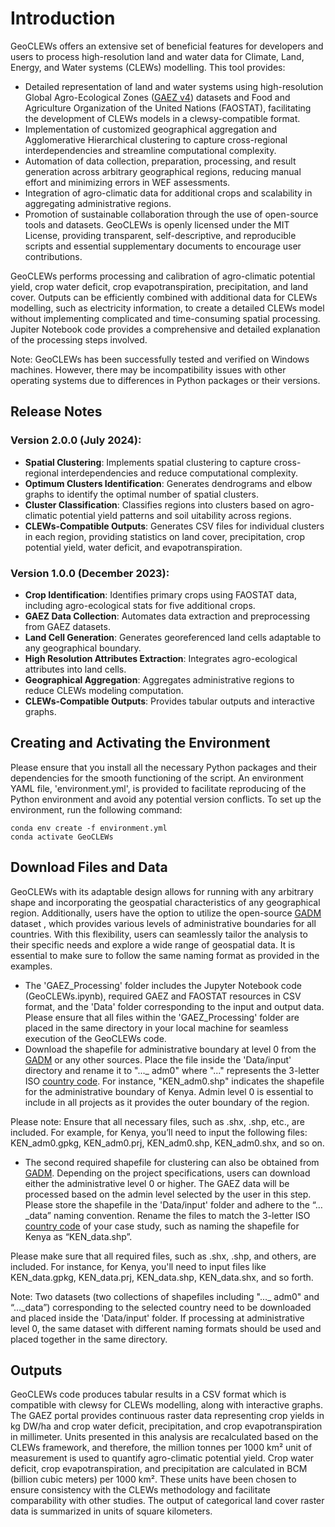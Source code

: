 Introduction
=====================================

GeoCLEWs offers an extensive set of beneficial features for developers and users to process high-resolution land and water data for Climate, Land, Energy, and Water systems (CLEWs) modelling. This tool provides:
- Detailed representation of land and water systems using high-resolution Global Agro-Ecological Zones ([GAEZ v4](https://gaez.fao.org/)) datasets and Food and Agriculture Organization of the United Nations (FAOSTAT), facilitating the development of CLEWs models in a clewsy-compatible format.
- Implementation of customized geographical aggregation and Agglomerative Hierarchical clustering to capture cross-regional interdependencies and streamline computational complexity.
- Automation of data collection, preparation, processing, and result generation across arbitrary geographical regions, reducing manual effort and minimizing errors in WEF assessments.
- Integration of agro-climatic data for additional crops and scalability in aggregating administrative regions.
- Promotion of sustainable collaboration through the use of open-source tools and datasets. GeoCLEWs is openly licensed under the MIT License, providing transparent, self-descriptive, and reproducible scripts and essential supplementary documents to encourage user contributions.

GeoCLEWs performs processing and calibration of agro-climatic potential yield, crop water deficit, crop evapotranspiration, precipitation, and land cover. Outputs can be efficiently combined with additional data for CLEWs modelling, such as electricity information, to create a detailed CLEWs model without implementing complicated and time-consuming spatial processing. Jupiter Notebook code provides a comprehensive and detailed explanation of the processing steps involved.

Note: GeoCLEWs has been successfully tested and verified on Windows machines. However, there may be incompatibility issues with other operating systems due to differences in Python packages or their versions. 

Release Notes
------------------------------------------------
### Version 2.0.0 (July 2024):

- **Spatial Clustering**: Implements spatial clustering to capture cross-regional interdependencies and reduce computational complexity.
- **Optimum Clusters Identification**: Generates dendrograms and elbow graphs to identify the optimal number of spatial clusters.
- **Cluster Classification**: Classifies regions into clusters based on agro-climatic potential yield patterns and soil uitability across regions.
- **CLEWs-Compatible Outputs**: Generates CSV files for individual clusters in each region, providing statistics on land cover, precipitation, crop potential yield, water deficit, and evapotranspiration.


### Version 1.0.0 (December 2023):
- **Crop Identification**: Identifies primary crops using FAOSTAT data, including agro-ecological stats for five additional crops.
- **GAEZ Data Collection**: Automates data extraction and preprocessing from GAEZ datasets.
- **Land Cell Generation**: Generates georeferenced land cells adaptable to any geographical boundary.
- **High Resolution Attributes Extraction**: Integrates agro-ecological attributes into land cells.
- **Geographical Aggregation**: Aggregates administrative regions to reduce CLEWs modeling computation.
- **CLEWs-Compatible Outputs**: Provides tabular outputs and interactive graphs.

Creating and Activating the Environment
------------------------------------------------
Please ensure that you install all the necessary Python packages and their dependencies for the smooth functioning of the script. An environment YAML file, 'environment.yml', is provided to facilitate reproducing of the Python environment and avoid any potential version conflicts. 
To set up the environment, run the following command:


    conda env create -f environment.yml
    conda activate GeoCLEWs

Download Files and Data
--------------------------------------------------
GeoCLEWs with its adaptable design allows for running with any arbitrary shape and incorporating the geospatial characteristics of any geographical region. Additionally, users have the option to utilize the open-source [GADM](https://gadm.org/download_country.html) dataset , which provides various levels of administrative boundaries for all countries. With this flexibility, users can seamlessly tailor the analysis to their specific needs and explore a wide range of geospatial data. It is essential to make sure to follow the same naming format as provided in the examples.
-	The 'GAEZ_Processing' folder includes the Jupyter Notebook code (GeoCLEWs.ipynb), required GAEZ and FAOSTAT resources in CSV format, and the 'Data' folder corresponding to the input and output data. Please ensure that all files within the 'GAEZ_Processing' folder are placed in the same directory in your local machine for seamless execution of the GeoCLEWs code.
-	Download the shapefile for administrative boundary at level 0 from the [GADM](https://gadm.org/download_country.html) or any other sources. Place the file inside the 'Data/input' directory and rename it to "..._ adm0" where "..." represents the 3-letter ISO [country code]( https://www.nationsonline.org/oneworld/country_code_list.htm). For instance, "KEN_adm0.shp" indicates the shapefile for the administrative boundary of Kenya. Admin level 0 is essential to include in all projects as it provides the outer boundary of the region.

Please note: Ensure that all necessary files, such as .shx, .shp, etc., are included. For example, for Kenya, you’ll need to input the following files: KEN_adm0.gpkg, KEN_adm0.prj, KEN_adm0.shp, KEN_adm0.shx, and so on.	
-	The second required shapefile for clustering can also be obtained from [GADM](https://gadm.org/download_country.html). Depending on the project specifications, users can download either the administrative level 0 or higher. The GAEZ data will be processed based on the admin level selected by the user in this step. Please store the shapefile in the 'Data/input' folder and adhere to the “…_data” naming convention. Rename the files to match the 3-letter ISO [country code]( https://www.nationsonline.org/oneworld/country_code_list.htm) of your case study, such as naming the shapefile for Kenya as “KEN_data.shp”.

Please make sure that all required files, such as .shx, .shp, and others, are included. For instance, for Kenya, you'll need to input files like KEN_data.gpkg, KEN_data.prj, KEN_data.shp, KEN_data.shx, and so forth.


Note: Two datasets (two collections of shapefiles including "..._ adm0" and “…_data”) corresponding to the selected country need to be downloaded and placed inside the 'Data/input' folder. If processing at administrative level 0, the same dataset with different naming formats should be used and placed together in the same directory.

Outputs
---------------------------------------------------
GeoCLEWs code produces tabular results in a CSV format which is compatible with clewsy for CLEWs modelling, along with interactive graphs. The GAEZ portal provides continuous raster data representing crop yields in kg DW/ha and crop water deficit, precipitation, and crop evapotranspiration in millimeter. Units presented in this analysis are recalculated based on the CLEWs framework, and therefore, the million tonnes per 1000 km² unit of measurement is used to quantify agro-climatic potential yield. Crop water deficit, crop evapotranspiration, and precipitation are calculated in BCM (billion cubic meters) per 1000 km². These units have been chosen to ensure consistency with the CLEWs methodology and facilitate comparability with other studies. The output of categorical land cover raster data is summarized in units of square kilometers. 


